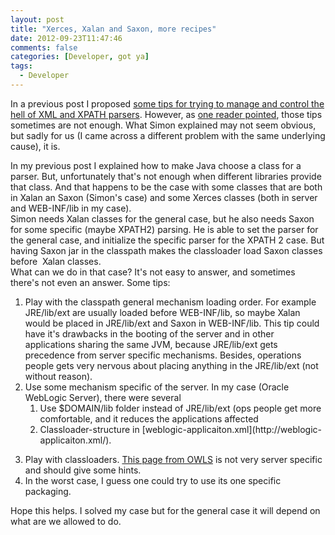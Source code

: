 ```yaml
---
layout: post
title: "Xerces, Xalan and Saxon, more recipes"
date: 2012-09-23T11:47:46
comments: false
categories: [Developer, got ya]
tags:
  - Developer
---
```


In a previous post I proposed [some tips for trying to manage and control the hell of XML and XPATH parsers](http://gonfva.blogspot.com/2012/01/xerces-and-xalan-recipes-for-win.html). However, as&nbsp;[one reader pointed](http://gonfva.blogspot.com/2012/01/xerces-and-xalan-recipes-for-win.html?showComment=1340120517700#c9002637107572975490), those tips sometimes are not enough. What Simon explained may not seem obvious, but sadly for us (I came across a different problem with the same underlying cause), it is.
<div>
</div><div>In my previous post I explained how to make Java choose a class for a parser. But, unfortunately that's not enough when different libraries provide that class. And that happens to be the case with some classes that are both in Xalan an Saxon (Simon's case) and some Xerces classes (both in server and WEB-INF/lib in my case).&nbsp;</div><div>
</div><div>Simon needs Xalan classes for the general case, but he also needs Saxon for some specific (maybe XPATH2) parsing. He is able to set the parser for the general case, and initialize the specific parser for the XPATH 2 case. But having Saxon jar in the classpath makes the classloader load Saxon classes before &nbsp;Xalan classes.&nbsp;</div><div>
</div><div>What can we do in that case? It's not easy to answer, and sometimes there's not even an answer. Some tips:</div><div>
</div><div><ol><li>Play with the classpath general mechanism loading order. For example JRE/lib/ext are usually loaded before WEB-INF/lib, so maybe Xalan would be placed in JRE/lib/ext and Saxon in WEB-INF/lib. This tip could have it's drawbacks in the booting of the server and in other applications sharing the same JVM, because JRE/lib/ext gets precedence from server specific mechanisms. Besides, operations people gets very nervous about placing anything in the JRE/lib/ext (not without reason).</li><li><span style="background-color: white;">Use some mechanism specific of the server. In my case (Oracle WebLogic Server), there were several</span><ol><li><span style="background-color: white;">Use $DOMAIN/lib folder instead of JRE/lib/ext (ops people get more comfortable, and it reduces the applications affected</span></li><li>Classloader-structure in [weblogic-applicaiton.xml](http://weblogic-applicaiton.xml/).


<span style="background-color: white;"></span></li></ol></li><li>Play with classloaders. [This page from OWLS](http://docs.oracle.com/cd/E15051_01/wls/docs103/programming/classloading.html) is not very server specific and should give some hints.</li><li>In the worst case, I guess one could try to use its one specific packaging.</li></ol><div>Hope this helps. I solved my case but for the general case it will depend on what are we allowed to do.</div></div>

